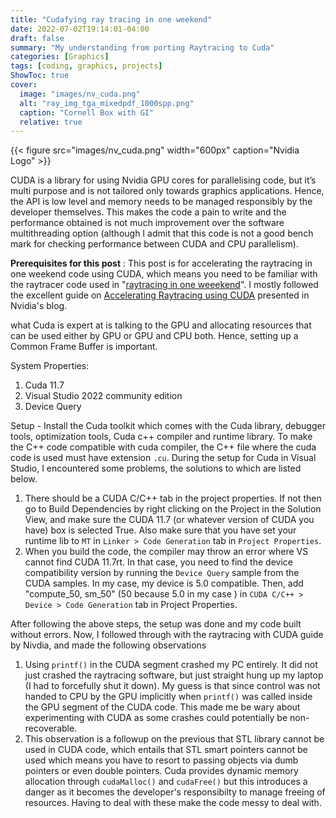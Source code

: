 ```yaml
---
title: "Cudafying ray tracing in one weekend"
date: 2022-07-02T19:14:01-04:00
draft: false
summary: "My understanding from porting Raytracing to Cuda"
categories: [Graphics]
tags: [coding, graphics, projects]
ShowToc: true
cover:
  image: "images/nv_cuda.png"
  alt: "ray_img_tga_mixedpdf_1000spp.png"
  caption: "Cornell Box with GI"
  relative: true
---
```


{{< figure src="images/nv_cuda.png" width="600px" caption="Nvidia Logo" >}}

CUDA is a library for using Nvidia GPU cores for parallelising code, but it’s multi purpose and is not tailored only towards graphics applications. Hence, the API is low level and memory needs to be managed responsibly by the developer themselves. This makes the code a pain to write and the performance obtained is not much improvement over the software multithreading option (although I admit that this code is not a good bench mark for checking performance between CUDA and CPU parallelism).

**Prerequisites for this post** : This post is for accelerating the raytracing in one weekend code using CUDA, which means you need to be familiar with the raytracer code used in "[raytracing in one weeekend](../rt_one_weekend/)". 
I mostly followed the excellent guide on [Accelerating Raytracing using CUDA](https://developer.nvidia.com/blog/accelerated-ray-tracing-cuda/) presented in Nvidia's blog. 

what Cuda is expert at is talking to the GPU and allocating resources that can be used either by GPU or GPU and CPU both. Hence, setting up a Common Frame Buffer is important.

 System Properties:
 1. Cuda 11.7
 2. Visual Studio 2022 community edition
 3. Device Query
   
Setup - Install the Cuda toolkit which comes with the Cuda library, debugger tools, optimization tools, Cuda c++ compiler and runtime library. 
To make the C++ code compatible with cuda compiler, the C++ file where the cuda code is used must have extension `.cu`. During the setup for Cuda in Visual Studio, I encountered some problems, the solutions to which are listed below.
1. There should be a CUDA C/C++ tab in the project properties. If not then go to Build Dependencies by right clicking on the Project in the Solution View, and make sure the CUDA 11.7 (or whatever version of CUDA you have) box is selected True. Also make sure that you have set your runtime lib to `MT` in `Linker > Code Generation` tab in `Project Properties`.
2. When you build the code, the compiler may throw an error where VS cannot find CUDA 11.7rt. In that case, you need to find the device compatibility version by running the `Device Query` sample from the CUDA samples. In my case, my device is 5.0 compatible. Then, add "compute_50, sm_50" (50 because 5.0 in my case ) in `CUDA C/C++ > Device > Code Generation` tab in Project Properties. 

After following the above steps, the setup was done and my code built without errors. Now, I followed through with the raytracing with CUDA guide by Nivdia, and made the following observations

1. Using `printf()` in the CUDA segment crashed my PC entirely. It did not just crashed the raytracing software, but just straight hung up my laptop (I had to forcefully shut it down). My guess is that since control was not handed to CPU by the GPU implicitly when `printf()` was called inside the GPU segment of the CUDA code. This made me be wary about experimenting with CUDA as some crashes could potentially be non-recoverable.
2. This observation is a followup on the previous that STL library cannot be used in CUDA code, which entails that STL smart pointers cannot be used which means you have to resort to passing objects via dumb pointers or even double pointers. Cuda provides dynamic memory allocation through `cudaMalloc()` and `cudaFree()` but this introduces a danger as it becomes the developer's responsibilty to manage freeing of resources. Having to deal with these make the code messy to deal with.

